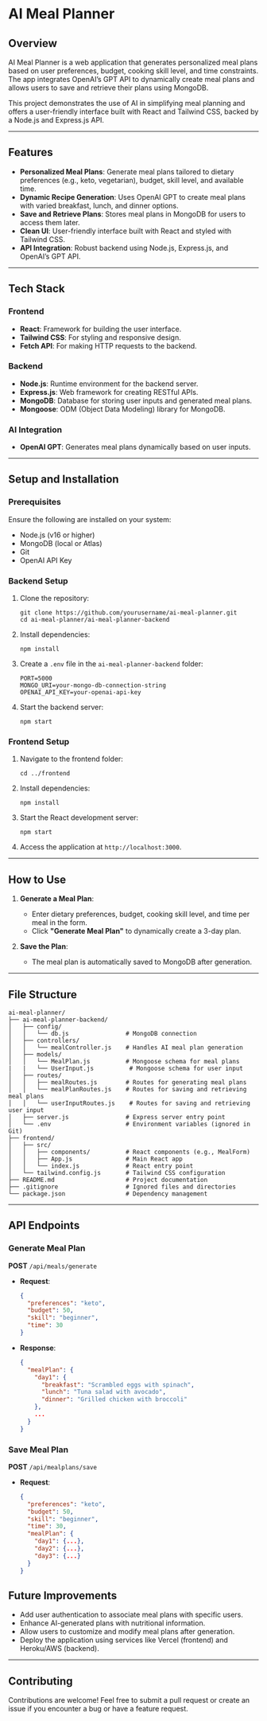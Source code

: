 # **AI Meal Planner**

## **Overview**
AI Meal Planner is a web application that generates personalized meal plans based on user preferences, budget, cooking skill level, and time constraints. The app integrates OpenAI’s GPT API to dynamically create meal plans and allows users to save and retrieve their plans using MongoDB.

This project demonstrates the use of AI in simplifying meal planning and offers a user-friendly interface built with React and Tailwind CSS, backed by a Node.js and Express.js API.

---

## **Features**
- **Personalized Meal Plans**: Generate meal plans tailored to dietary preferences (e.g., keto, vegetarian), budget, skill level, and available time.
- **Dynamic Recipe Generation**: Uses OpenAI GPT to create meal plans with varied breakfast, lunch, and dinner options.
- **Save and Retrieve Plans**: Stores meal plans in MongoDB for users to access them later.
- **Clean UI**: User-friendly interface built with React and styled with Tailwind CSS.
- **API Integration**: Robust backend using Node.js, Express.js, and OpenAI’s GPT API.

---

## **Tech Stack**
### **Frontend**
- **React**: Framework for building the user interface.
- **Tailwind CSS**: For styling and responsive design.
- **Fetch API**: For making HTTP requests to the backend.

### **Backend**
- **Node.js**: Runtime environment for the backend server.
- **Express.js**: Web framework for creating RESTful APIs.
- **MongoDB**: Database for storing user inputs and generated meal plans.
- **Mongoose**: ODM (Object Data Modeling) library for MongoDB.

### **AI Integration**
- **OpenAI GPT**: Generates meal plans dynamically based on user inputs.

---

## **Setup and Installation**

### **Prerequisites**
Ensure the following are installed on your system:
- Node.js (v16 or higher)
- MongoDB (local or Atlas)
- Git
- OpenAI API Key

### **Backend Setup**
1. Clone the repository:
   ```
   git clone https://github.com/yourusername/ai-meal-planner.git
   cd ai-meal-planner/ai-meal-planner-backend
   ```

2. Install dependencies:
   ```
   npm install
   ```

3. Create a `.env` file in the `ai-meal-planner-backend` folder:
   ```env
   PORT=5000
   MONGO_URI=your-mongo-db-connection-string
   OPENAI_API_KEY=your-openai-api-key
   ```

4. Start the backend server:
   ```
   npm start
   ```

### **Frontend Setup**
1. Navigate to the frontend folder:
   ```
   cd ../frontend
   ```

2. Install dependencies:
   ```
   npm install
   ```

3. Start the React development server:
   ```
   npm start
   ```

4. Access the application at `http://localhost:3000`.

---

## **How to Use**
1. **Generate a Meal Plan**:
   - Enter dietary preferences, budget, cooking skill level, and time per meal in the form.
   - Click **"Generate Meal Plan"** to dynamically create a 3-day plan.

2. **Save the Plan**:
   - The meal plan is automatically saved to MongoDB after generation.

---

## **File Structure**
```
ai-meal-planner/
├── ai-meal-planner-backend/
│   ├── config/
│   │   └── db.js                # MongoDB connection
│   ├── controllers/
│   │   └── mealController.js    # Handles AI meal plan generation
│   ├── models/
│   │   └── MealPlan.js          # Mongoose schema for meal plans
|   |   └── UserInput.js          # Mongoose schema for user input
│   ├── routes/
│   │   ├── mealRoutes.js        # Routes for generating meal plans
│   │   └── mealPlanRoutes.js    # Routes for saving and retrieving meal plans
│   │   └── userInputRoutes.js    # Routes for saving and retrieving user input
│   ├── server.js                # Express server entry point
│   └── .env                     # Environment variables (ignored in Git)
├── frontend/
│   ├── src/
│   │   ├── components/          # React components (e.g., MealForm)
│   │   ├── App.js               # Main React app
│   │   └── index.js             # React entry point
│   └── tailwind.config.js       # Tailwind CSS configuration
├── README.md                    # Project documentation
├── .gitignore                   # Ignored files and directories
└── package.json                 # Dependency management
```

---

## **API Endpoints**
### **Generate Meal Plan**
**POST** `/api/meals/generate`
- **Request**:
  ```json
  {
    "preferences": "keto",
    "budget": 50,
    "skill": "beginner",
    "time": 30
  }
  ```
- **Response**:
  ```json
  {
    "mealPlan": {
      "day1": {
        "breakfast": "Scrambled eggs with spinach",
        "lunch": "Tuna salad with avocado",
        "dinner": "Grilled chicken with broccoli"
      },
      ...
    }
  }
  ```

### **Save Meal Plan**
**POST** `/api/mealplans/save`
- **Request**:
  ```json
  {
    "preferences": "keto",
    "budget": 50,
    "skill": "beginner",
    "time": 30,
    "mealPlan": {
      "day1": {...},
      "day2": {...},
      "day3": {...}
    }
  }
  ```

## **Future Improvements**
- Add user authentication to associate meal plans with specific users.
- Enhance AI-generated plans with nutritional information.
- Allow users to customize and modify meal plans after generation.
- Deploy the application using services like Vercel (frontend) and Heroku/AWS (backend).

---

## **Contributing**
Contributions are welcome! Feel free to submit a pull request or create an issue if you encounter a bug or have a feature request.
